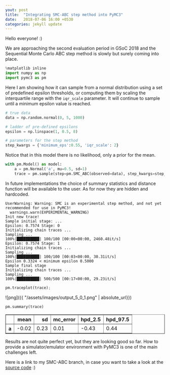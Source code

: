 ```yaml
---
yout: post
title:  "Integrating SMC-ABC step method into PyMC3"
date:   2018-07-06 16:00 +0530
categories: jekyll update
---
```


Hello everyone! :)

We are approaching the second evaluation period in GSoC 2018 and the Sequential Monte Carlo ABC step method is slowly but surely coming into place. 


```python
%matplotlib inline
import numpy as np
import pymc3 as pm
```

Here I am showing how it can sample from a normal distribution using a set of predefined epsilon thresholds, or computing them by scaling the interquartile range with the ```iqr_scale``` parameter. It will continue to sample until a minimum epsilon value is reached.

```python
# true data
data = np.random.normal(0, 5, 1000)
```


```python
# ladder of pre-defined epsilons
epsilon = np.linspace(1, 0.5, 8)
```


```python
# parameters for the step method
step_kwargs = {'minimum_eps':0.55, 'iqr_scale': 2}
```

Notice that in this model there is no likelihood, only a prior for the mean. 

```python
with pm.Model() as model:
    a = pm.Normal('a', mu=0.5, sd=1)
    trace = pm.sample(step=pm.SMC_ABC(observed=data), step_kwargs=step_kwargs)
```

In future implementations the choice of summary statistics and distance function will be available to the user. As for now they are hidden and hardcoded.

	UserWarning: Warning: SMC is an experimental step method, and not yet recommended for use in PyMC3!
      warnings.warn(EXPERIMENTAL_WARNING)
    Init new trace!
    Sample initial stage: ...
    Epsilon: 0.7574 Stage: 0
    Initializing chain traces ...
    Sampling ...
    100%|██████████| 100/100 [00:00<00:00, 2460.48it/s]
    Epsilon: 0.7574 Stage: 1
    Initializing chain traces ...
    Sampling ...
    100%|██████████| 100/100 [00:03<00:00, 30.31it/s]
    Epsilon 0.3324 < minimum epsilon 0.5000
    Sample final stage
    Initializing chain traces ...
    Sampling ...
    100%|██████████| 500/500 [00:17<00:00, 29.23it/s]



```python
pm.traceplot(trace);
```


![png]({{ "/assets/images/output_5_0_1.png" | absolute_url}})



```python
pm.summary(trace)
```




<div>
<style scoped>
    .dataframe tbody tr th:only-of-type {
        vertical-align: middle;
    }

    .dataframe tbody tr th {
        vertical-align: top;
    }

    .dataframe thead th {
        text-align: right;
    }
</style>
<table border="1" class="dataframe">
  <thead>
    <tr style="text-align: right;">
      <th></th>
      <th>mean</th>
      <th>sd</th>
      <th>mc_error</th>
      <th>hpd_2.5</th>
      <th>hpd_97.5</th>
    </tr>
  </thead>
  <tbody>
    <tr>
      <th>a</th>
      <td>-0.02</td>
      <td>0.23</td>
      <td>0.01</td>
      <td>-0.43</td>
      <td>0.44</td>
    </tr>
  </tbody>
</table>
</div>

Results are not quite perfect yet, but they are looking good so far. How to provide a simulator/emulator environment with PyMC3 is one of the main challenges left. 

Here is a link to my SMC-ABC branch, in case you want to take a look at the [source code](https://github.com/agustinaarroyuelo/pymc3/tree/smcabc) :)

